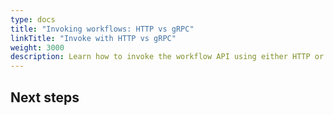 ```yaml
---
type: docs
title: "Invoking workflows: HTTP vs gRPC"
linkTitle: "Invoke with HTTP vs gRPC"
weight: 3000
description: Learn how to invoke the workflow API using either HTTP or gRPC
---
```



## Next steps

<!--
Link to related pages and examples. For example, the building block overview, the related tutorial, API reference, etc.
-->